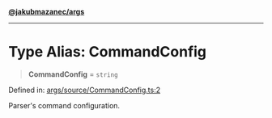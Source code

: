 [**@jakubmazanec/args**](../README.md)

---

# Type Alias: CommandConfig

> **CommandConfig** = `string`

Defined in:
[args/source/CommandConfig.ts:2](https://github.com/jakubmazanec/tools/blob/d956cf350ae3e6bad1df754a19dfbabb088c1451/packages/args/source/CommandConfig.ts#L2)

Parser's command configuration.
